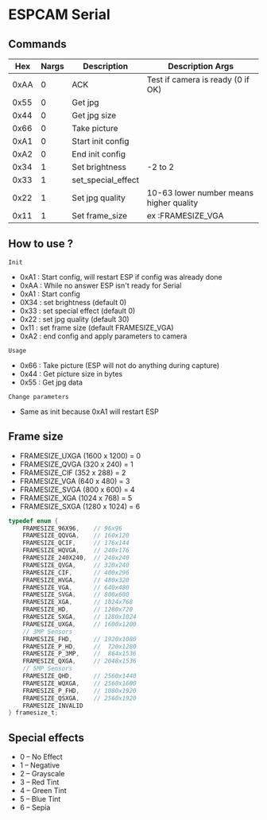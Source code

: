 # ESPCAM Serial

## Commands

| Hex  | Nargs | Description        | Description Args                        |
|------|-------|--------------------|-----------------------------------------|
| 0xAA | 0     | ACK                | Test if camera is ready (0 if OK)       |
| 0x55 | 0     | Get jpg            |                                         |
| 0x44 | 0     | Get jpg size       |                                         |
| 0x66 | 0     | Take picture       |                                         |
| 0xA1 | 0     | Start init config  |                                         |
| 0xA2 | 0     | End init config    |                                         |
| 0x34 | 1     | Set brightness     | -2 to 2                                 |
| 0x33 | 1     | set_special_effect |                                         |
| 0x22 | 1     | Set jpg quality    | 10-63 lower number means higher quality |
| 0x11 | 1     | Set frame_size     | ex :FRAMESIZE_VGA                       |

## How to use ?

`Init`

- 0xA1 : Start config, will restart ESP if config was already done
- 0xAA : While no answer ESP isn't ready for Serial
- 0xA1 : Start config
- 0X34 : set brightness (default 0)
- 0x33 : set special effect (default 0)
- 0x22 : set jpg quality (default 30)
- 0x11 : set frame size (default FRAMESIZE_VGA)
- 0xA2 : end config and apply parameters to camera

`Usage`

- 0x66 : Take picture (ESP will not do anything during capture)
- 0x44 : Get picture size in bytes
- 0x55 : Get jpg data

`Change parameters`

- Same as init because 0xA1 will restart ESP
## Frame size

- FRAMESIZE_UXGA (1600 x 1200) = 0
- FRAMESIZE_QVGA (320 x 240) = 1
- FRAMESIZE_CIF (352 x 288) = 2
- FRAMESIZE_VGA (640 x 480) = 3
- FRAMESIZE_SVGA (800 x 600) = 4
- FRAMESIZE_XGA (1024 x 768) = 5
- FRAMESIZE_SXGA (1280 x 1024) = 6

~~~c
typedef enum {
    FRAMESIZE_96X96,    // 96x96
    FRAMESIZE_QQVGA,    // 160x120
    FRAMESIZE_QCIF,     // 176x144
    FRAMESIZE_HQVGA,    // 240x176
    FRAMESIZE_240X240,  // 240x240
    FRAMESIZE_QVGA,     // 320x240
    FRAMESIZE_CIF,      // 400x296
    FRAMESIZE_HVGA,     // 480x320
    FRAMESIZE_VGA,      // 640x480
    FRAMESIZE_SVGA,     // 800x600
    FRAMESIZE_XGA,      // 1024x768
    FRAMESIZE_HD,       // 1280x720
    FRAMESIZE_SXGA,     // 1280x1024
    FRAMESIZE_UXGA,     // 1600x1200
    // 3MP Sensors
    FRAMESIZE_FHD,      // 1920x1080
    FRAMESIZE_P_HD,     //  720x1280
    FRAMESIZE_P_3MP,    //  864x1536
    FRAMESIZE_QXGA,     // 2048x1536
    // 5MP Sensors
    FRAMESIZE_QHD,      // 2560x1440
    FRAMESIZE_WQXGA,    // 2560x1600
    FRAMESIZE_P_FHD,    // 1080x1920
    FRAMESIZE_QSXGA,    // 2560x1920
    FRAMESIZE_INVALID
} framesize_t;
~~~

## Special effects

- 0 – No Effect
- 1 – Negative
- 2 – Grayscale
- 3 – Red Tint
- 4 – Green Tint
- 5 – Blue Tint
- 6 – Sepia